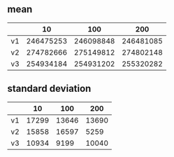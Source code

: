 ## mean
| |10|100|200|
|---|---|---|---|
|v1|246475253|246098848|246481085|
|v2|274782666|275149812|274802148|
|v3|254934184|254931202|255320282|
## standard deviation
| |10|100|200|
|---|---|---|---|
|v1|17299|13646|13690|
|v2|15858|16597|5259|
|v3|10934|9199|10040|

